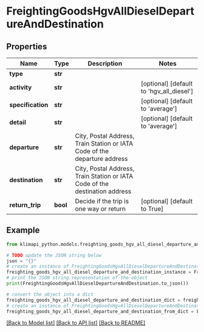 # FreightingGoodsHgvAllDieselDepartureAndDestination


## Properties

Name | Type | Description | Notes
------------ | ------------- | ------------- | -------------
**type** | **str** |  | 
**activity** | **str** |  | [optional] [default to 'hgv_all_diesel']
**specification** | **str** |  | [optional] [default to 'average']
**detail** | **str** |  | [optional] [default to 'average']
**departure** | **str** | City, Postal Address, Train Station or IATA Code of the departure address | 
**destination** | **str** | City, Postal Address, Train Station or IATA Code of the destination address | 
**return_trip** | **bool** | Decide if the trip is one way or return | [optional] [default to True]

## Example

```python
from klimapi_python.models.freighting_goods_hgv_all_diesel_departure_and_destination import FreightingGoodsHgvAllDieselDepartureAndDestination

# TODO update the JSON string below
json = "{}"
# create an instance of FreightingGoodsHgvAllDieselDepartureAndDestination from a JSON string
freighting_goods_hgv_all_diesel_departure_and_destination_instance = FreightingGoodsHgvAllDieselDepartureAndDestination.from_json(json)
# print the JSON string representation of the object
print(FreightingGoodsHgvAllDieselDepartureAndDestination.to_json())

# convert the object into a dict
freighting_goods_hgv_all_diesel_departure_and_destination_dict = freighting_goods_hgv_all_diesel_departure_and_destination_instance.to_dict()
# create an instance of FreightingGoodsHgvAllDieselDepartureAndDestination from a dict
freighting_goods_hgv_all_diesel_departure_and_destination_from_dict = FreightingGoodsHgvAllDieselDepartureAndDestination.from_dict(freighting_goods_hgv_all_diesel_departure_and_destination_dict)
```
[[Back to Model list]](../README.md#documentation-for-models) [[Back to API list]](../README.md#documentation-for-api-endpoints) [[Back to README]](../README.md)


